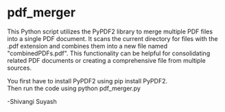 # pdf_merger

This Python script utilizes the PyPDF2 library to merge multiple PDF files into a single PDF document. It scans the current directory for files with the .pdf extension and combines them into a new file named "combinedPDFs.pdf". This functionality can be helpful for consolidating related PDF documents or creating a comprehensive file from multiple sources.

You first have to install PyPDF2 using pip install PyPDF2. <br>
Then run the code using python pdf_merger.py
<br>

-Shivangi Suyash

